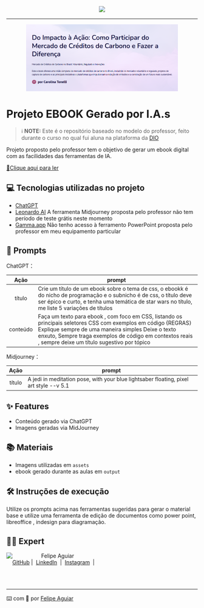 <p align="center">
    <img width="100" src="https://github.com/carolmtonelli/prompts-recipe-to-create-a-ebook/blob/main/Cidade%20Sustent%C3%A1vel2.JPG">
</p>


-------


<p align="center">
<img 
    src="https://github.com/carolmtonelli/prompts-recipe-to-create-a-ebook/blob/main/capa%20e-book2.png"
    width="400"  
/>
</p>

# Projeto EBOOK Gerado por I.A.s


 > ℹ️ **NOTE:** Este é o repositório baseado no modelo do professor, feito durante o curso no qual fui aluna na plataforma da [DIO](https://dio.me)

Projeto proposto pelo professor tem o objetivo de gerar um ebook digital com as facilidades das ferramentas de IA. 

<a href="https://github.com/carolmtonelli/prompts-recipe-to-create-a-ebook/blob/main/Do-Impacto-a-Acao-Como-Participar-do-Mercado-de-Creditos-de-Carbono-e-Fazer-a-Diferenca.pdf" title="View PDF now"> 📕Clique aqui para ler</a>

## 💻 Tecnologias utilizadas no projeto

- [ChatGPT](https://chat.openai.com/) 
- [Leonardo AI](https://leonardo.ai/) A ferramenta Midjourney proposta pelo professor não tem período de teste grátis neste momento
- [Gamma.app](https://gamma.app/) Não tenho acesso à ferramento PowerPoint proposta pelo professor em meu equipamento particular

## 🧠 Prompts


ChatGPT：

|   Ação   | prompt                                                                                                                                                                                                                                                                         |
| :------: | ------------------------------------------------------------------------------------------------------------------------------------------------------------------------------------------------------------------------------------------------------------------------------ |
|  título  | Crie um título de um ebook sobre o tema de css, o ebookk é do nicho de programação e o subnicho é de css, o título deve ser épico e curto, e tenha uma temática de star wars no título, me liste 5 variações de títulos                                                        |
| conteúdo | Faça um texto para ebook , com foco em CSS, listando os principais seletores CSS com exemplos em código {REGRAS} Explique sempre de uma maneira simples Deixe o texto enxuto, Sempre traga exemplos de código em contextos reais , sempre deixe um título sugestivo por tópico |


Midjourney：

|  Ação  | prompt                                                                                 |
| :----: | -------------------------------------------------------------------------------------- |
| título | A jedi in meditation pose, with your blue lightsaber floating, pixel art style --v 5.1 |

## ✨ Features

- Conteúdo gerado via ChatGPT
- Imagens geradas via MidJourney

## 📚 Materiais

- Imagens utilizadas em `assets`
- ebook gerado durante as aulas em `output`

## 🛠️ Instruções de execução

Utilize os prompts acima nas ferramentas sugeridas para gerar o material base e utilize uma ferramenta de edição de documentos como power point, libreoffice , indesign para diagramação.

## 👨‍💻 Expert

<p>
    <img 
      align=left 
      margin=10 
      width=80 
      src="https://avatars.githubusercontent.com/u/37452836?v=4"
    />
    <p>&nbsp&nbsp&nbspFelipe Aguiar<br>
    &nbsp&nbsp&nbsp
    <a href="https://github.com/felipeAguiarCode">
    GitHub</a>&nbsp;|&nbsp;
    <a href="www.linkedin.com/in/
felipe-exe">LinkedIn</a>
&nbsp;|&nbsp;
    <a href="https://www.instagram.com/felipeaguiar.exe/">
    Instagram</a>
&nbsp;|&nbsp;</p>
</p>
<br/><br/>
<p>

---

⌨️ com 💜 por [Felipe Aguiar](https://github.com/felipeAguiarCode)

